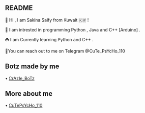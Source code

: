 ## README
🌸 Hi , I am Sakina Saify from Kuwait 🇰🇼 !

🦋 I am intrested in programming Python , Java and C++ [Arduino] .

☘️ I am Currently learning Python and C++ .

🌼You can reach out to me on Telegram @CuTe_PsYcHo_110

## Botz made by me
• [CrAzIe_BoTz](https://t.me/CrAzIe_BoTz)

## More about me
• [CuTePsYcHo_110](t.me/CuTePsYcHo_110)

<!---
SakinaOp/SakinaOp is a ✨ special ✨ repository because its `README.md` (this file) appears on your GitHub profile.
You can click the Preview link to take a look at your changes.
--->
